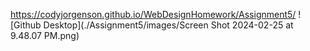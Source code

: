https://codyjorgenson.github.io/WebDesignHomework/Assignment5/ 
![Github Desktop](./Assignment5/images/Screen Shot 2024-02-25 at 9.48.07 PM.png)
